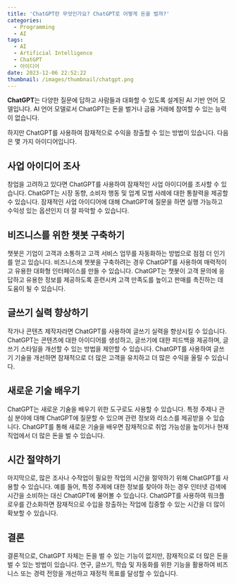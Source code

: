 ```yaml
---
title: 'ChatGPT란 무엇인가요? ChatGPT로 어떻게 돈을 벌까?'
categories:
  - Programming
  - AI
tags:
  - AI
  - Artificial Intelligence
  - ChatGPT
  - 아이디어
date: 2023-12-06 22:52:22
thumbnail: /images/thumbnail/chatgpt.png
---
```


**ChatGPT**는 다양한 질문에 답하고 사람들과 대화할 수 있도록 설계된 AI 기반 언어 모델입니다. AI 언어 모델로서 ChatGPT는 돈을 벌거나 금융 거래에 참여할 수 있는 능력이 없습니다.

하지만 ChatGPT를 사용하여 잠재적으로 수익을 창출할 수 있는 방법이 있습니다. 다음은 몇 가지 아이디어입니다.

## 사업 아이디어 조사

창업을 고려하고 있다면 ChatGPT를 사용하여 잠재적인 사업 아이디어를 조사할 수 있습니다. ChatGPT는 시장 동향, 소비자 행동 및 업계 모범 사례에 대한 통찰력을 제공할 수 있습니다. 잠재적인 사업 아이디어에 대해 ChatGPT에 질문을 하면 실행 가능하고 수익성 있는 옵션인지 더 잘 파악할 수 있습니다.

## 비즈니스를 위한 챗봇 구축하기

챗봇은 기업이 고객과 소통하고 고객 서비스 업무를 자동화하는 방법으로 점점 더 인기를 얻고 있습니다. 비즈니스에 챗봇을 구축하려는 경우 ChatGPT를 사용하여 매력적이고 유용한 대화형 인터페이스를 만들 수 있습니다. ChatGPT는 챗봇이 고객 문의에 응답하고 유용한 정보를 제공하도록 훈련시켜 고객 만족도를 높이고 판매를 촉진하는 데 도움이 될 수 있습니다.

## 글쓰기 실력 향상하기

작가나 콘텐츠 제작자라면 ChatGPT를 사용하여 글쓰기 실력을 향상시킬 수 있습니다. ChatGPT는 콘텐츠에 대한 아이디어를 생성하고, 글쓰기에 대한 피드백을 제공하며, 글쓰기 스타일을 개선할 수 있는 방법을 제안할 수 있습니다. ChatGPT를 사용하여 글쓰기 기술을 개선하면 잠재적으로 더 많은 고객을 유치하고 더 많은 수익을 올릴 수 있습니다.

## 새로운 기술 배우기

ChatGPT는 새로운 기술을 배우기 위한 도구로도 사용할 수 있습니다. 특정 주제나 관심 분야에 대해 ChatGPT에 질문할 수 있으며 관련 정보와 리소스를 제공받을 수 있습니다. ChatGPT를 통해 새로운 기술을 배우면 잠재적으로 취업 가능성을 높이거나 현재 직업에서 더 많은 돈을 벌 수 있습니다.

## 시간 절약하기

마지막으로, 많은 조사나 수작업이 필요한 작업의 시간을 절약하기 위해 ChatGPT를 사용할 수 있습니다. 예를 들어, 특정 주제에 대한 정보를 찾아야 하는 경우 인터넷 검색에 시간을 소비하는 대신 ChatGPT에 물어볼 수 있습니다. ChatGPT를 사용하여 워크플로우를 간소화하면 잠재적으로 수입을 창출하는 작업에 집중할 수 있는 시간을 더 많이 확보할 수 있습니다.

## 결론

결론적으로, ChatGPT 자체는 돈을 벌 수 있는 기능이 없지만, 잠재적으로 더 많은 돈을 벌 수 있는 방법이 있습니다. 연구, 글쓰기, 학습 및 자동화를 위한 기능을 활용하여 비즈니스 또는 경력 전망을 개선하고 재정적 목표를 달성할 수 있습니다.
